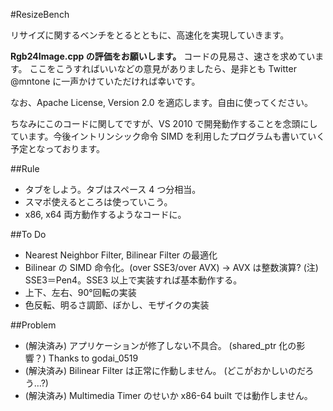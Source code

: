 #ResizeBench

リサイズに関するベンチをとるとともに、高速化を実現していきます。

**Rgb24Image.cpp の評価をお願いします。**
  コードの見易さ、速さを求めています。
  ここをこうすればいいなどの意見がありましたら、是非とも Twitter @mntone に一声かけていただければ幸いです。

なお、Apache License, Version 2.0 を適応します。自由に使ってください。

ちなみにこのコードに関してですが、VS 2010 で開発動作することを念頭にしています。今後イントリンシック命令 SIMD を利用したプログラムも書いていく予定となっております。

##Rule
- タブをしよう。タブはスペース 4 つ分相当。
- スマポ使えるところは使っていこう。
- x86, x64 両方動作するようなコードに。

##To Do
- Nearest Neighbor Filter, Bilinear Filter の最適化
- Bilinear の SIMD 命令化。(over SSE3/over AVX) → AVX は整数演算? (注) SSE3＝Pen4。SSE3 以上で実装すれば基本動作する。
- 上下、左右、90°回転の実装
- 色反転、明るさ調節、ぼかし、モザイクの実装

##Problem
- (解決済み) アプリケーションが修了しない不具合。 (shared_ptr 化の影響？) Thanks to godai_0519
- (解決済み) Bilinear Filter は正常に作動しません。 (どこがおかしいのだろう…?)
- (解決済み) Multimedia Timer のせいか x86-64 built では動作しません。
